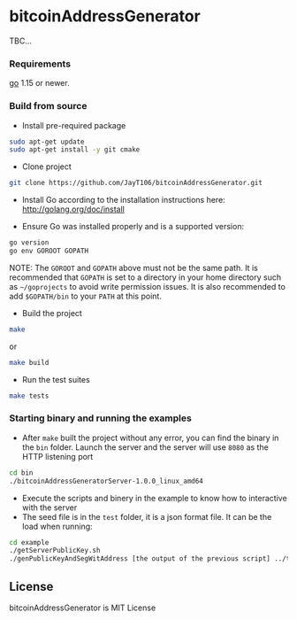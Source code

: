 # bitcoinAddressGenerator
TBC...

### Requirements
[go](https://golang.org/) 1.15 or newer.

### Build from source
- Install pre-required package
```bash
sudo apt-get update
sudo apt-get install -y git cmake
```
- Clone project
```bash
git clone https://github.com/JayT106/bitcoinAddressGenerator.git
```
- Install Go according to the installation instructions here:
  http://golang.org/doc/install

- Ensure Go was installed properly and is a supported version:

```bash
go version
go env GOROOT GOPATH
```
NOTE: The `GOROOT` and `GOPATH` above must not be the same path.  It is
recommended that `GOPATH` is set to a directory in your home directory such as
`~/goprojects` to avoid write permission issues.  It is also recommended to add
`$GOPATH/bin` to your `PATH` at this point.

- Build the project
```bash
make
```
or 
```bash
make build
```
- Run the test suites
```bash
make tests
```
### Starting binary and running the examples
- After `make` built the project without any error, you can find the binary in the `bin` folder. Launch the server and the server will use `8080` as the HTTP listening port
```bash
cd bin
./bitcoinAddressGeneratorServer-1.0.0_linux_amd64
```
- Execute the scripts and binery in the example to know how to interactive with the server
- The seed file is in the `test` folder, it is a json format file. It can be the load when running:
```bash
cd example
./getServerPublicKey.sh
./genPublicKeyAndSegWitAddress [the output of the previous script] ../test/test.json 
```

## License
bitcoinAddressGenerator is MIT License
